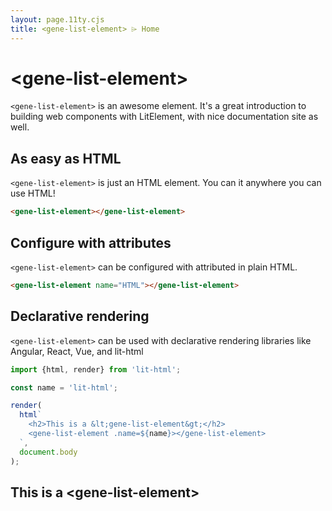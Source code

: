 ```yaml
---
layout: page.11ty.cjs
title: <gene-list-element> ⌲ Home
---
```


# &lt;gene-list-element>

`<gene-list-element>` is an awesome element. It's a great introduction to building web components with LitElement, with nice documentation site as well.

## As easy as HTML

<section class="columns">
  <div>

`<gene-list-element>` is just an HTML element. You can it anywhere you can use HTML!

```html
<gene-list-element></gene-list-element>
```

  </div>
  <div>

<gene-list-element></gene-list-element>

  </div>
</section>

## Configure with attributes

<section class="columns">
  <div>

`<gene-list-element>` can be configured with attributed in plain HTML.

```html
<gene-list-element name="HTML"></gene-list-element>
```

  </div>
  <div>

<gene-list-element name="HTML"></gene-list-element>

  </div>
</section>

## Declarative rendering

<section class="columns">
  <div>

`<gene-list-element>` can be used with declarative rendering libraries like Angular, React, Vue, and lit-html

```js
import {html, render} from 'lit-html';

const name = 'lit-html';

render(
  html`
    <h2>This is a &lt;gene-list-element&gt;</h2>
    <gene-list-element .name=${name}></gene-list-element>
  `,
  document.body
);
```

  </div>
  <div>

<h2>This is a &lt;gene-list-element&gt;</h2>
<gene-list-element name="lit-html"></gene-list-element>

  </div>
</section>
